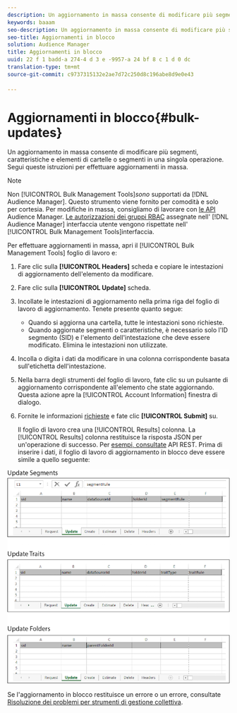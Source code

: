 ```yaml
---
description: Un aggiornamento in massa consente di modificare più segmenti, caratteristiche e elementi di cartelle o segmenti in una singola operazione. Segui queste istruzioni per effettuare aggiornamenti in massa.
keywords: baaam
seo-description: Un aggiornamento in massa consente di modificare più segmenti, caratteristiche e elementi di cartelle o segmenti in una singola operazione. Segui queste istruzioni per effettuare aggiornamenti in massa.
seo-title: Aggiornamenti in blocco
solution: Audience Manager
title: Aggiornamenti in blocco
uuid: 22 f 1 badd-a 274-4 d 3 e -9957-a 24 bf 8 c 1 d 0 dc
translation-type: tm+mt
source-git-commit: c9737315132e2ae7d72c250d8c196abe8d9e0e43

---
```



# Aggiornamenti in blocco{#bulk-updates}

Un aggiornamento in massa consente di modificare più segmenti, caratteristiche e elementi di cartelle o segmenti in una singola operazione. Segui queste istruzioni per effettuare aggiornamenti in massa.

<!-- 

t_bulk_updates.xml

 -->

>[!NOTE]
>
>Non [!UICONTROL Bulk Management Tools]*sono* supportati da [!DNL Audience Manager]. Questo strumento viene fornito per comodità e solo per cortesia. Per modifiche in massa, consigliamo di lavorare con [le API](../../api/rest-api-main/aam-api-getting-started.md) Audience Manager. [Le autorizzazioni dei gruppi RBAC](../../features/administration/administration-overview.md) assegnate nell&#39; [!DNL Audience Manager] interfaccia utente vengono rispettate nell&#39; [!UICONTROL Bulk Management Tools]interfaccia.

Per effettuare aggiornamenti in massa, apri il [!UICONTROL Bulk Management Tools] foglio di lavoro e:

1. Fare clic sulla **[!UICONTROL Headers]** scheda e copiare le intestazioni di aggiornamento dell&#39;elemento da modificare.
1. Fare clic sulla **[!UICONTROL Update]** scheda.
1. Incollate le intestazioni di aggiornamento nella prima riga del foglio di lavoro di aggiornamento. Tenete presente quanto segue:

   * Quando si aggiorna una cartella, tutte le intestazioni sono richieste.
   * Quando aggiornate segmenti o caratteristiche, è necessario solo l&#39;ID segmento (SID) e l&#39;elemento dell&#39;intestazione che deve essere modificato. Elimina le intestazioni non utilizzate.

1. Incolla o digita i dati da modificare in una colonna corrispondente basata sull&#39;etichetta dell&#39;intestazione.
1. Nella barra degli strumenti del foglio di lavoro, fate clic su un pulsante di aggiornamento corrispondente all&#39;elemento che state aggiornando.
Questa azione apre la [!UICONTROL Account Information] finestra di dialogo.

1. Fornite le informazioni [richieste](../../reference/bulk-management-tools/bulk-management-intro.md#auth-reqs) e fate clic **[!UICONTROL Submit]** su.

   Il foglio di lavoro crea una [!UICONTROL Results] colonna. La [!UICONTROL Results] colonna restituisce la risposta JSON per un&#39;operazione di successo. Per [esempi, consultate](../../api/rest-api-main/rest-api-main.md) API REST. Prima di inserire i dati, il foglio di lavoro di aggiornamento in blocco deve essere simile a quello seguente:

![](assets/update.png)

Se l&#39;aggiornamento in blocco restituisce un errore o un errore, consultate [Risoluzione dei problemi per strumenti di gestione collettiva](../../reference/bulk-management-tools/bulk-troubleshooting.md).
